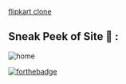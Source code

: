 [flipkart clone]( https://comforting-sundae-1cae44.netlify.app)

## Sneak Peek of Site 🙈 :
![home](https://user-images.githubusercontent.com/64949957/136542646-b883165d-fed0-4f4f-b031-ceba3db4e8ae.PNG)


[![forthebadge](https://forthebadge.com/images/badges/built-with-love.svg)](https://forthebadge.com)
